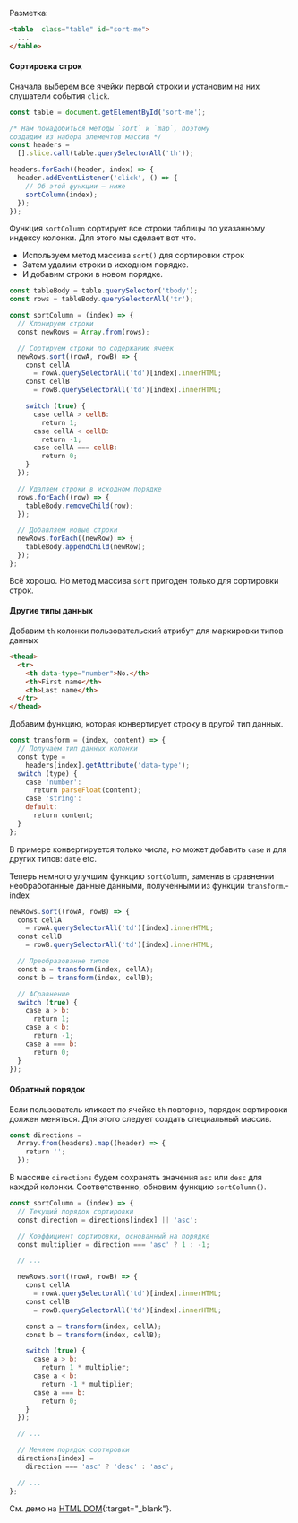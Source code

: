 Разметка:

```html
<table  class="table" id="sort-me">
  ...
</table>
```

#### Сортировка строк

Сначала выберем все ячейки первой строки и установим на них слушатели события `click`.

```js
const table = document.getElementById('sort-me');

/* Нам понадобиться методы `sort` и `map`, поэтому
создадим из набора элементов массив */
const headers =
  [].slice.call(table.querySelectorAll('th'));

headers.forEach((header, index) => {
  header.addEventListener('click', () => {
    // Об этой функции — ниже
    sortColumn(index);
  });
});
```

Функция `sortColumn` сортирует все строки таблицы по указанному индексу колонки. Для этого мы сделает вот что.

- Используем метод массива `sort()` для сортировки строк
- Затем удалим строки в исходном порядке.
- И добавим строки в новом порядке.

```js
const tableBody = table.querySelector('tbody');
const rows = tableBody.querySelectorAll('tr');

const sortColumn = (index) => {
  // Клонируем строки
  const newRows = Array.from(rows);

  // Сортируем строки по содержанию ячеек
  newRows.sort((rowA, rowB) => {
    const cellA
      = rowA.querySelectorAll('td')[index].innerHTML;
    const cellB
      = rowB.querySelectorAll('td')[index].innerHTML;

    switch (true) {
      case cellA > cellB:
        return 1;
      case cellA < cellB:
        return -1;
      case cellA === cellB:
        return 0;
    }
  });

  // Удаляем строки в исходном порядке
  rows.forEach((row) => {
    tableBody.removeChild(row);
  });

  // Добавляем новые строки
  newRows.forEach((newRow) => {
    tableBody.appendChild(newRow);
  });
};
```

Всё хорошо. Но метод массива `sort` пригоден только для сортировки строк.

#### Другие типы данных

Добавим `th` колонки пользовательский атрибут для маркировки типов данных

```html
<thead>
  <tr>
    <th data-type="number">No.</th>
    <th>First name</th>
    <th>Last name</th>
  </tr>
</thead>
```

Добавим функцию, которая конвертирует строку в другой тип данных.

```js
const transform = (index, content) => {
  // Получаем тип данных колонки
  const type =
    headers[index].getAttribute('data-type');
  switch (type) {
    case 'number':
      return parseFloat(content);
    case 'string':
    default:
      return content;
  }
};
```

В примере конвертируется только числа, но может добавить `case` и для других типов: `date` etc.

Теперь немного улучшим функцию `sortColumn`, заменив в сравнении необработанные данные данными, полученными из функции `transform`.-index

```js
newRows.sort((rowA, rowB) => {
  const cellA
    = rowA.querySelectorAll('td')[index].innerHTML;
  const cellB
    = rowB.querySelectorAll('td')[index].innerHTML;

  // Преобразование типов
  const a = transform(index, cellA);
  const b = transform(index, cellB);

  // AСравнение
  switch (true) {
    case a > b:
      return 1;
    case a < b:
      return -1;
    case a === b:
      return 0;
  }
});
```

#### Обратный порядок

Если пользователь кликает по ячейке `th` повторно, порядок сортировки должен меняться. Для этого следует создать специальный массив.

```js
const directions =
  Array.from(headers).map((header) => {
    return '';
  });
```

В массиве `directions` будем сохранять значения `asc` или `desc` для каждой колонки. Соответственно, обновим функцию `sortColumn()`.

```js
const sortColumn = (index) => {
  // Текущий порядок сортировки
  const direction = directions[index] || 'asc';

  // Коэффициент сортировки, основанный на порядке
  const multiplier = direction === 'asc' ? 1 : -1;

  // ...

  newRows.sort((rowA, rowB) => {
    const cellA
      = rowA.querySelectorAll('td')[index].innerHTML;
    const cellB
      = rowB.querySelectorAll('td')[index].innerHTML;

    const a = transform(index, cellA);
    const b = transform(index, cellB);

    switch (true) {
      case a > b:
        return 1 * multiplier;
      case a < b:
        return -1 * multiplier;
      case a === b:
        return 0;
    }
  });

  // ...

  // Меняем порядок сортировки
  directions[index] =
    direction === 'asc' ? 'desc' : 'asc';

  // ...
};
```

См. демо на [HTML DOM](https://htmldom.dev/demo/sort-a-table-by-clicking-its-headers/index.html){:target="_blank"}.
